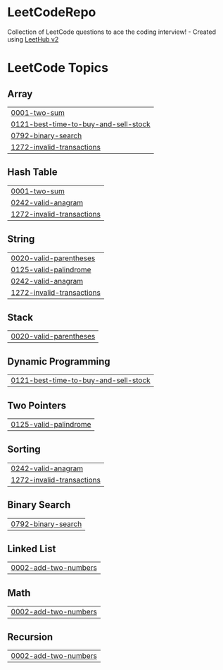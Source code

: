 # LeetCodeRepo
Collection of LeetCode questions to ace the coding interview! - Created using [LeetHub v2](https://github.com/arunbhardwaj/LeetHub-2.0)

<!---LeetCode Topics Start-->
# LeetCode Topics
## Array
|  |
| ------- |
| [0001-two-sum](https://github.com/orla-ske/LeetCodeRepo/tree/master/0001-two-sum) |
| [0121-best-time-to-buy-and-sell-stock](https://github.com/orla-ske/LeetCodeRepo/tree/master/0121-best-time-to-buy-and-sell-stock) |
| [0792-binary-search](https://github.com/orla-ske/LeetCodeRepo/tree/master/0792-binary-search) |
| [1272-invalid-transactions](https://github.com/orla-ske/LeetCodeRepo/tree/master/1272-invalid-transactions) |
## Hash Table
|  |
| ------- |
| [0001-two-sum](https://github.com/orla-ske/LeetCodeRepo/tree/master/0001-two-sum) |
| [0242-valid-anagram](https://github.com/orla-ske/LeetCodeRepo/tree/master/0242-valid-anagram) |
| [1272-invalid-transactions](https://github.com/orla-ske/LeetCodeRepo/tree/master/1272-invalid-transactions) |
## String
|  |
| ------- |
| [0020-valid-parentheses](https://github.com/orla-ske/LeetCodeRepo/tree/master/0020-valid-parentheses) |
| [0125-valid-palindrome](https://github.com/orla-ske/LeetCodeRepo/tree/master/0125-valid-palindrome) |
| [0242-valid-anagram](https://github.com/orla-ske/LeetCodeRepo/tree/master/0242-valid-anagram) |
| [1272-invalid-transactions](https://github.com/orla-ske/LeetCodeRepo/tree/master/1272-invalid-transactions) |
## Stack
|  |
| ------- |
| [0020-valid-parentheses](https://github.com/orla-ske/LeetCodeRepo/tree/master/0020-valid-parentheses) |
## Dynamic Programming
|  |
| ------- |
| [0121-best-time-to-buy-and-sell-stock](https://github.com/orla-ske/LeetCodeRepo/tree/master/0121-best-time-to-buy-and-sell-stock) |
## Two Pointers
|  |
| ------- |
| [0125-valid-palindrome](https://github.com/orla-ske/LeetCodeRepo/tree/master/0125-valid-palindrome) |
## Sorting
|  |
| ------- |
| [0242-valid-anagram](https://github.com/orla-ske/LeetCodeRepo/tree/master/0242-valid-anagram) |
| [1272-invalid-transactions](https://github.com/orla-ske/LeetCodeRepo/tree/master/1272-invalid-transactions) |
## Binary Search
|  |
| ------- |
| [0792-binary-search](https://github.com/orla-ske/LeetCodeRepo/tree/master/0792-binary-search) |
## Linked List
|  |
| ------- |
| [0002-add-two-numbers](https://github.com/orla-ske/LeetCodeRepo/tree/master/0002-add-two-numbers) |
## Math
|  |
| ------- |
| [0002-add-two-numbers](https://github.com/orla-ske/LeetCodeRepo/tree/master/0002-add-two-numbers) |
## Recursion
|  |
| ------- |
| [0002-add-two-numbers](https://github.com/orla-ske/LeetCodeRepo/tree/master/0002-add-two-numbers) |
<!---LeetCode Topics End-->
